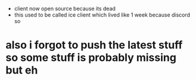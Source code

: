 - client now open source because its dead
- this used to be called ice client which lived like 1 week because discord so

# also i forgot to push the latest stuff so some stuff is probably missing but eh
